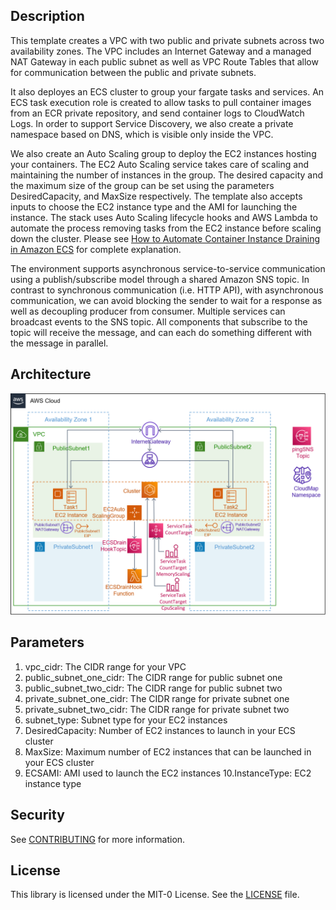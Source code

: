 ## Description

This template creates a VPC with two public and private subnets across two availability zones. The VPC includes an Internet Gateway and a managed NAT Gateway in each public subnet as well as VPC Route Tables that allow for communication between the public and private subnets. 

It also deployes an ECS cluster to group your fargate tasks and services. An ECS task execution role is created to allow tasks to pull container images from an ECR private repository, and send container logs to CloudWatch Logs. In order to support Service Discovery, we also create a private namespace based on DNS, which is visible only inside the VPC.

We also create an Auto Scaling group to deploy the EC2 instances hosting your containers. The EC2 Auto Scaling service takes care of scaling and maintaining the number of instances in the group. The desired capacity and the maximum size of the group can be set using the parameters DesiredCapacity, and MaxSize respectively. The template also accepts inputs to choose the EC2 instance type and the AMI for launching the instance. The stack uses Auto Scaling lifecycle hooks and AWS Lambda to automate the process removing tasks from the EC2 instance before scaling down the cluster. Please see [How to Automate Container Instance Draining in Amazon ECS](https://aws.amazon.com/blogs/compute/how-to-automate-container-instance-draining-in-amazon-ecs/) for complete explanation. 

The environment supports asynchronous service-to-service communication using a publish/subscribe model through a shared Amazon SNS topic. In contrast to synchronous communication (i.e. HTTP API), with asynchronous communication, we can avoid blocking the sender to wait for a response as well as decoupling producer from consumer. Multiple services can broadcast events to the SNS topic. All components that subscribe to the topic will receive the message, and can each do something different with the message in parallel.


## Architecture

![ecs-ec2-env](../../images/ecs-ec2-env.png)

## Parameters

1. vpc_cidr: The CIDR range for your VPC
2. public_subnet_one_cidr: The CIDR range for public subnet one
3. public_subnet_two_cidr: The CIDR range for public subnet two
4. private_subnet_one_cidr: The CIDR range for private subnet one
5. private_subnet_two_cidr: The CIDR range for private subnet two
6. subnet_type: Subnet type for your EC2 instances
7. DesiredCapacity: Number of EC2 instances to launch in your ECS cluster
8. MaxSize: Maximum number of EC2 instances that can be launched in your ECS cluster
9. ECSAMI: AMI used to launch the EC2 instances
10.InstanceType: EC2 instance type

## Security

See [CONTRIBUTING](../../CONTRIBUTING.md#security-issue-notifications) for more information.

## License

This library is licensed under the MIT-0 License. See the [LICENSE](../../LICENSE) file.

